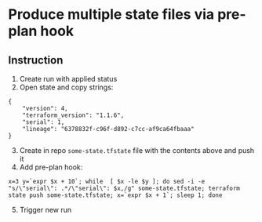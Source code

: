 # Produce multiple state files via pre-plan hook

## Instruction

1. Create run with applied status
2. Open state and copy strings:
```
{
    "version": 4,
    "terraform_version": "1.1.6",
    "serial": 1,
    "lineage": "6378832f-c96f-d892-c7cc-af9ca64fbaaa"
}
```
3. Create in repo `some-state.tfstate` file with the contents above and push it 
4. Add pre-plan hook:
```
x=3 y=`expr $x + 10`; while  [ $x -le $y ]; do sed -i -e "s/\"serial\": .*/\"serial\": $x,/g" some-state.tfstate; terraform state push some-state.tfstate; x=`expr $x + 1`; sleep 1; done
```
5. Trigger new run